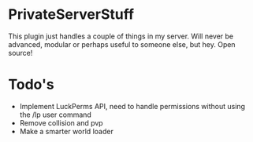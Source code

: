# PrivateServerStuff
This plugin just handles a couple of things in my server.
Will never be advanced, modular or perhaps useful to someone else, but hey. Open source!

# Todo's
- Implement LuckPerms API, need to handle permissions without using the /lp user command
- Remove collision and pvp
- Make a smarter world loader
